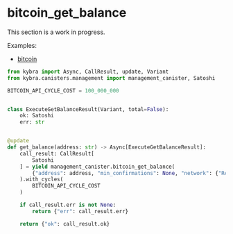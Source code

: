 # bitcoin_get_balance

This section is a work in progress.

Examples:

-   [bitcoin](https://github.com/demergent-labs/kybra/tree/main/examples/bitcoin)

```python
from kybra import Async, CallResult, update, Variant
from kybra.canisters.management import management_canister, Satoshi

BITCOIN_API_CYCLE_COST = 100_000_000


class ExecuteGetBalanceResult(Variant, total=False):
    ok: Satoshi
    err: str


@update
def get_balance(address: str) -> Async[ExecuteGetBalanceResult]:
    call_result: CallResult[
        Satoshi
    ] = yield management_canister.bitcoin_get_balance(
        {"address": address, "min_confirmations": None, "network": {"Regtest": None}}
    ).with_cycles(
        BITCOIN_API_CYCLE_COST
    )

    if call_result.err is not None:
        return {"err": call_result.err}

    return {"ok": call_result.ok}
```

